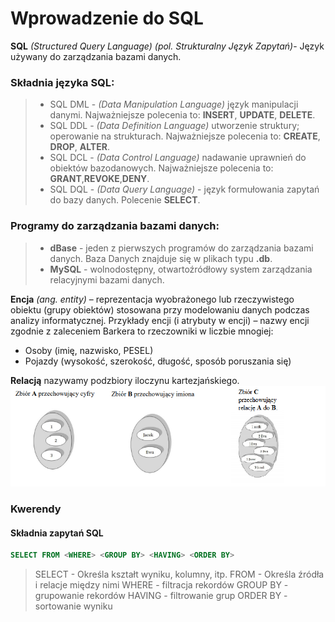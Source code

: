 # Wprowadzenie do SQL

**SQL** _(Structured Query Language)_ _(pol. Strukturalny Język Zapytań)_- Język używany do zarządzania bazami danych.

### Składnia języka SQL:
> - SQL DML - _(Data Manipulation Language)_ język manipulacji danymi. Najważniejsze polecenia to: **INSERT**, **UPDATE**, **DELETE**.
> - SQL DDL - _(Data Definition Language)_ utworzenie struktury; operowanie na strukturach.
Najważniejsze polecenia to: **CREATE**, **DROP**, **ALTER**.
> - SQL DCL - _(Data Control Language)_ nadawanie uprawnień do obiektów bazodanowych. Najważniejsze polecenia to: **GRANT**,**REVOKE**,**DENY**.
> - SQL DQL - _(Data Query Language)_ - język formułowania zapytań do bazy danych.
Polecenie **SELECT**.  

### Programy do zarządzania bazami danych:
> - **dBase** - jeden z pierwszych programów do zarządzania bazami danych. Baza Danych znajduje się w plikach typu **.db**.
> - **MySQL** - wolnodostępny, otwartoźródłowy system zarządzania relacyjnymi bazami danych.


**Encja** _(ang. entity)_ – reprezentacja wyobrażonego lub rzeczywistego obiektu (grupy obiektów) stosowana przy modelowaniu danych podczas analizy informatycznej.
Przykłady encji (i atrybuty w encji) – nazwy encji zgodnie z zaleceniem Barkera to rzeczowniki w liczbie mnogiej:
- Osoby (imię, nazwisko, PESEL)
- Pojazdy (wysokość, szerokość, długość, sposób poruszania się)
<!--  What the fuck is this ^^^ -->
**Relacją** nazywamy podzbiory iloczynu kartezjańskiego. 
![Relacje](media/Relacja.png)

### Kwerendy
#### Składnia zapytań SQL
```SQL
SELECT FROM <WHERE> <GROUP BY> <HAVING> <ORDER BY>
```

> SELECT - Określa kształt wyniku, kolumny, itp.
> FROM - Określa źródła i relacje między nimi 
> WHERE - filtracja rekordów
> GROUP BY - grupowanie rekordów
> HAVING - filtrowanie grup
> ORDER BY - sortowanie wyniku
